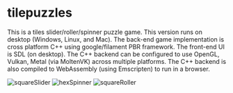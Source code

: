 # tilepuzzles
This is a tiles slider/roller/spinner puzzle game. This version runs on desktop (Windows, Linux, and Mac). 
The back-end game implementation is cross platform C++ using google/filament PBR framework. 
The front-end UI is SDL (on desktop). 
The C++ backend can be configured to use OpenGL, Vulkan, Metal (via MoltenVK) across multiple platforms. 
The C++ backend is also compiled to WebAssembly (using Emscripten) to run in a browser.

![squareSlider](https://user-images.githubusercontent.com/45042115/172437680-5b8e9f30-538e-4c72-84a9-aedb2a0129f3.gif)
![hexSpinner](https://user-images.githubusercontent.com/45042115/172437723-9d1f3d0e-3257-4435-ae7a-c441428c7c1d.gif)
![squareRoller](https://user-images.githubusercontent.com/45042115/172439200-50576a1d-1259-4715-940b-2eca8fedc8ef.gif)
